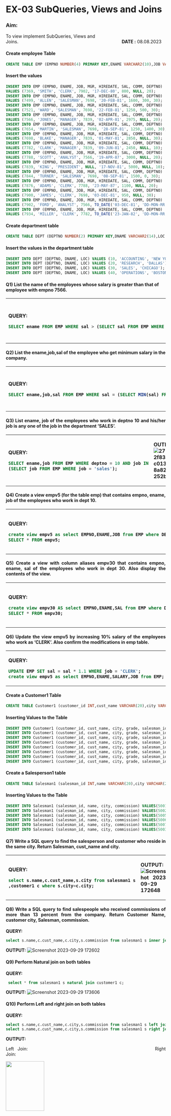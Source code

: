 # EX-03 SubQueries, Views and Joins 
### Aim:
To view implement SubQueries, Views and Joins.&emsp;&emsp;&emsp;&emsp;&emsp;&emsp;&emsp;&emsp;&emsp;&emsp;&emsp;&emsp;&emsp;&emsp;&emsp;&emsp;&emsp;&emsp;&emsp;&emsp;&emsp;&emsp;&emsp;   **DATE :** 08.08.2023
#### Create employee Table
```sql
CREATE TABLE EMP (EMPNO NUMBER(4) PRIMARY KEY,ENAME VARCHAR2(10),JOB VARCHAR2(9),MGR NUMBER(4),HIREDATE DATE,SAL NUMBER(7,2),COMM NUMBER(7,2),DEPTNO NUMBER(2));
```
#### Insert the values
```sql
INSERT INTO EMP (EMPNO, ENAME, JOB, MGR, HIREDATE, SAL, COMM, DEPTNO)
VALUES (7369, 'SMITH', 'CLERK', 7902, '17-DEC-80', 800, NULL, 20);
INSERT INTO EMP (EMPNO, ENAME, JOB, MGR, HIREDATE, SAL, COMM, DEPTNO)
VALUES (7499, 'ALLEN', 'SALESMAN', 7698, '20-FEB-81', 1600, 300, 30);
INSERT INTO EMP (EMPNO, ENAME, JOB, MGR, HIREDATE, SAL, COMM, DEPTNO)
VALUES (7521, 'WARD', 'SALESMAN', 7698, '22-FEB-81', 1250, 500, 30);
INSERT INTO EMP (EMPNO, ENAME, JOB, MGR, HIREDATE, SAL, COMM, DEPTNO)
VALUES (7566, 'JONES', 'MANAGER', 7839, '02-APR-81', 2975, NULL, 20);
INSERT INTO EMP (EMPNO, ENAME, JOB, MGR, HIREDATE, SAL, COMM, DEPTNO)
VALUES (7654, 'MARTIN', 'SALESMAN', 7698, '28-SEP-81', 1250, 1400, 30);
INSERT INTO EMP (EMPNO, ENAME, JOB, MGR, HIREDATE, SAL, COMM, DEPTNO)
VALUES (7698, 'BLAKE', 'MANAGER', 7839, '01-MAY-81', 2850, NULL, 30);
INSERT INTO EMP (EMPNO, ENAME, JOB, MGR, HIREDATE, SAL, COMM, DEPTNO)
VALUES (7782, 'CLARK', 'MANAGER', 7839, '09-JUN-81', 2450, NULL, 10);
INSERT INTO EMP (EMPNO, ENAME, JOB, MGR, HIREDATE, SAL, COMM, DEPTNO)
VALUES (7788, 'SCOTT', 'ANALYST', 7566, '19-APR-87', 3000, NULL, 20);
INSERT INTO EMP (EMPNO, ENAME, JOB, MGR, HIREDATE, SAL, COMM, DEPTNO)
VALUES (7839, 'KING', 'PRESIDENT', NULL, '17-NOV-81', 5000, NULL, 10);
INSERT INTO EMP (EMPNO, ENAME, JOB, MGR, HIREDATE, SAL, COMM, DEPTNO)
VALUES (7844, 'TURNER', 'SALESMAN', 7698, '08-SEP-81', 1500, 0, 30);
INSERT INTO EMP (EMPNO, ENAME, JOB, MGR, HIREDATE, SAL, COMM, DEPTNO)
VALUES (7876, 'ADAMS', 'CLERK', 7788, '23-MAY-87', 1100, NULL, 20);
INSERT INTO EMP (EMPNO, ENAME, JOB, MGR, HIREDATE, SAL, COMM, DEPTNO)
VALUES (7900, 'JAMES', 'CLERK', 7698, '03-DEC-81', 950, NULL, 30);
INSERT INTO EMP (EMPNO, ENAME, JOB, MGR, HIREDATE, SAL, COMM, DEPTNO)
VALUES (7902, 'FORD', 'ANALYST', 7566, TO_DATE('03-DEC-81', 'DD-MON-RR'), 3000, 20, 20);
INSERT INTO EMP (EMPNO, ENAME, JOB, MGR, HIREDATE, SAL, COMM, DEPTNO)
VALUES (7934, 'MILLER', 'CLERK', 7782, TO_DATE('23-JAN-82', 'DD-MON-RR'), 1300, 10, 10);
```

#### Create department table
```sql
CREATE TABLE DEPT (DEPTNO NUMBER(2) PRIMARY KEY,DNAME VARCHAR2(14),LOC VARCHAR2(13));
```
#### Insert the values in the department table
```sql
INSERT INTO DEPT (DEPTNO, DNAME, LOC) VALUES (10, 'ACCOUNTING', 'NEW YORK');
INSERT INTO DEPT (DEPTNO, DNAME, LOC) VALUES (20, 'RESEARCH', 'DALLAS');
INSERT INTO DEPT (DEPTNO, DNAME, LOC) VALUES (30, 'SALES', 'CHICAGO');
INSERT INTO DEPT (DEPTNO, DNAME, LOC) VALUES (40, 'OPERATIONS', 'BOSTON');
```

#### Q1) List the name of the employees whose salary is greater than that of employee with empno 7566.
<table>
<tr>
<th>
<div align=justify>
 
**QUERY:**
```SQL
SELECT ename FROM EMP WHERE sal > (SELECT sal FROM EMP WHERE empno = 7566);
```

</th>
<th>
<div align=justify>  
 
**OUTPUT:**  
![Screenshot 2023-09-29 154113](https://github.com/ROHITJAIND/EX-3-SubQueries-Views-and-Joins/assets/118707073/7ef7e847-bcb8-43e4-ade2-5373912b8231) 
</th>
</tr>
</table>

#### Q2) List the ename,job,sal of the employee who get minimum salary in the company.
<table>
<tr>
<th>
<div align=justify>
 
**QUERY:**
```SQL
SELECT ename,job,sal FROM EMP WHERE sal = (SELECT MIN(sal) FROM EMP);
```
</th> 
<th>
<div align=justify>
 
**OUTPUT:**
![Screenshot 2023-09-29 154245](https://github.com/ROHITJAIND/EX-3-SubQueries-Views-and-Joins/assets/118707073/772e8ae9-612e-4351-8222-a162ff0eaf18)
 
</th>
</tr> 
</table>
<div align=justify>
 
#### Q3) List ename, job of the employees who work in deptno 10 and his/her job is any one of the job in the department ‘SALES’.
<table>
<tr>
<th>
<div align=justify>
 
**QUERY:**
```SQL
SELECT ename,job FROM EMP WHERE deptno = 10 AND job IN
(SELECT job FROM EMP WHERE job = 'sales');
``` 
</th> 
<th>
<div align=justify>
 
**OUTPUT:**
![271337063-2f8353cb-c013-46d1-8a82-252b6367494a](https://github.com/ROHITJAIND/EX-3-SubQueries-Views-and-Joins/assets/118707073/0d056245-aca4-4d72-aeda-6ed855133d7a)

</th>
</tr> 
</table>





#### Q4) Create a view empv5 (for the table emp) that contains empno, ename, job of the employees who work in dept 10.
<table>
<tr>
<th>
<div align=justify> 
 
**QUERY:**
```SQL
create view empv5 as select EMPNO,ENAME,JOB from EMP where DEPTNO=10;
SELECT * FROM empv5;
```

</th> 
<th>
<div align=justify>

**OUTPUT:**
![Screenshot 2023-09-29 170852](https://github.com/ROHITJAIND/EX-3-SubQueries-Views-and-Joins/assets/118707073/c4152383-14dc-4636-8856-bf967add6a27)
</th>
</tr> 
</table>

#### Q5) Create a view with column aliases empv30 that contains empno, ename, sal of the employees who work in dept 30. Also display the contents of the view.

<table>
<tr>
<th>
<div align=justify> 

**QUERY:**
```SQL
create view empv30 AS select EMPNO,ENAME,SAL from EMP where DEPTNO=30;
SELECT * FROM empv30;
```

</th> 
<th>
<div align=justify>
 
**OUTPUT:**
![Screenshot 2023-09-29 171037](https://github.com/ROHITJAIND/EX-3-SubQueries-Views-and-Joins/assets/118707073/280d273d-ef8a-4258-82cf-4edf99295220)
</th>
</tr> 
</table>

#### Q6) Update the view empv5 by increasing 10% salary of the employees who work as ‘CLERK’. Also confirm the modifications in emp table.

<table>
<tr>
<th>
<div align=justify> 
 
**QUERY:**
```SQL
UPDATE EMP SET sal = sal * 1.1 WHERE job = 'CLERK';
create view empv5 as select EMPNO,ENAME,SALARY,JOB from EMP;
```
</th> 
<th>
<div align=justify>

#### OUTPUT:
<img height=15% width=80% src="https://github.com/ROHITJAIND/EX-3-SubQueries-Views-and-Joins/assets/118707073/be0ccabb-4c4c-43bb-910e-b5a1c08ef992">

</th>
</tr> 
</table>


#### Create a Customer1 Table
```sql
CREATE TABLE Customer1 (customer_id INT,cust_name VARCHAR(20),city VARCHAR(20),grade INT,salesman_id INT);
```
#### Inserting Values to the Table
```sql
INSERT INTO Customer1 (customer_id, cust_name, city, grade, salesman_id) VALUES(3002, 'Nick Rimando', 'New York', 100, 5001);
INSERT INTO Customer1 (customer_id, cust_name, city, grade, salesman_id) VALUES(3007, 'Brad Davis', 'New York', 200, 5001);
INSERT INTO Customer1 (customer_id, cust_name, city, grade, salesman_id) VALUES(3005, 'Graham Zusi', 'California', 200, 5002);
INSERT INTO Customer1 (customer_id, cust_name, city, grade, salesman_id) VALUES(3008, 'Julian Green', 'London', 300, 5002);
INSERT INTO Customer1 (customer_id, cust_name, city, grade, salesman_id) VALUES(3004, 'Fabian Johnson', 'Paris', 300, 5006);
INSERT INTO Customer1 (customer_id, cust_name, city, grade, salesman_id) VALUES(3009, 'Geoff Cameron', 'Berlin', 100, 5003);
INSERT INTO Customer1 (customer_id, cust_name, city, grade, salesman_id) VALUES(3003, 'Jozy Altidor', 'Moscow', 200, 5007);
INSERT INTO Customer1 (customer_id, cust_name, city, grade, salesman_id) VALUES(3001, 'Brad Guzan', 'London', NULL, 5005);
```
#### Create a Salesperson1 table
```sql
CREATE TABLE Salesman1 (salesman_id INT,name VARCHAR(20),city VARCHAR(20),commission DECIMAL(4,2));
```
#### Inserting Values to the Table
```sql
INSERT INTO Salesman1 (salesman_id, name, city, commission) VALUES(5001, 'James Hoog', 'New York', 0.15);
INSERT INTO Salesman1 (salesman_id, name, city, commission) VALUES(5002, 'Nail Knite', 'Paris', 0.13);
INSERT INTO Salesman1 (salesman_id, name, city, commission) VALUES(5005, 'Pit Alex', 'London', 0.11);
INSERT INTO Salesman1 (salesman_id, name, city, commission) VALUES(5006, 'Mc Lyon', 'Paris', 0.14);
INSERT INTO Salesman1 (salesman_id, name, city, commission) VALUES(5007, 'Paul Adam', 'Rome', 0.13);
INSERT INTO Salesman1 (salesman_id, name, city, commission) VALUES(5003, 'Lauson Hen', 'San Jose', 0.12);
```
#### Q7) Write a SQL query to find the salesperson and customer who reside in the same city. Return Salesman, cust_name and city.

<table>
<tr>
<th>
<div align=justify> 

**QUERY:**
```SQL
select s.name,c.cust_name,s.city from salesman1 s
,customer1 c where s.city=c.city;
```
 
</th> 
<th>
<div align=justify>

**OUTPUT:**
![Screenshot 2023-09-29 172648](https://github.com/ROHITJAIND/EX-3-SubQueries-Views-and-Joins/assets/118707073/cb190aae-e864-4c98-bda8-e91534a5bd6b) 
</th>
</tr> 
</table>

#### Q8) Write a SQL query to find salespeople who received commissions of more than 13 percent from the company. Return Customer Name, customer city, Salesman, commission.
**QUERY:**
```SQL
select s.name,c.cust_name,c.city,s.commission from salesman1 s inner join customer1 c on s.city=c.city where s.commission>0.13;
```

**OUTPUT:**
![Screenshot 2023-09-29 172602](https://github.com/ROHITJAIND/EX-3-SubQueries-Views-and-Joins/assets/118707073/6571157c-2296-4864-a83d-6e92584f6a88)

#### Q9) Perform Natural join on both tables
**QUERY:**
```SQL
 select * from salesman1 s natural join customer1 c;
```
**OUTPUT:**
![Screenshot 2023-09-29 173606](https://github.com/ROHITJAIND/EX-3-SubQueries-Views-and-Joins/assets/118707073/1a78b401-85cf-4d47-8ba7-e8563f6d8526)

#### Q10) Perform Left and right join on both tables
**QUERY:**
```SQL
select s.name,c.cust_name,c.city,s.commission from salesman1 s left join customer1 c on s.salesman_id=c.salesman_id;
select s.name,c.cust_name,c.city,s.commission from salesman1 s right join customer1 c on s.salesman_id=c.salesman_id;
```

**OUTPUT:**

Left Join: &emsp;&emsp;&emsp;&emsp;&emsp;&emsp;&emsp;&emsp;&emsp;&emsp;&emsp;&emsp;&emsp;&emsp;&emsp;&emsp;&emsp;&emsp;&emsp;&emsp;&emsp;&emsp;&emsp;&emsp;&emsp;&emsp;&emsp;  Right Join:  

<img height=20% width=49% src="https://github.com/ROHITJAIND/EX-3-SubQueries-Views-and-Joins/assets/118707073/55269f4a-2362-4e22-a32a-f12e403328bb">&emsp;<img height=20% width=49% src="https://github.com/ROHITJAIND/EX-3-SubQueries-Views-and-Joins/assets/118707073/4c457c84-8c15-4121-ad37-e2c1292dcab3">

 



### Result:
To create a database and implementation of views,subqueries and joins is executed successfully.
